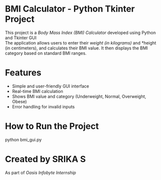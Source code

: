 # BMI Calculator - Python Tkinter Project

This project is a *Body Mass Index (BMI) Calculator* developed using Python and Tkinter GUI  
The application allows users to enter their *weight (in kilograms)* and *height (in centimeters), and calculates their BMI value. It then displays the BMI category based on standard BMI ranges.

# Features

- Simple and user-friendly GUI interface
- Real-time BMI calculation
- Shows BMI value and category (Underweight, Normal, Overweight, Obese)
- Error handling for invalid inputs


# How to Run the Project
python bmi_gui.py

# Created by SRIKA S
As part of *Oasis Infobyte Internship*